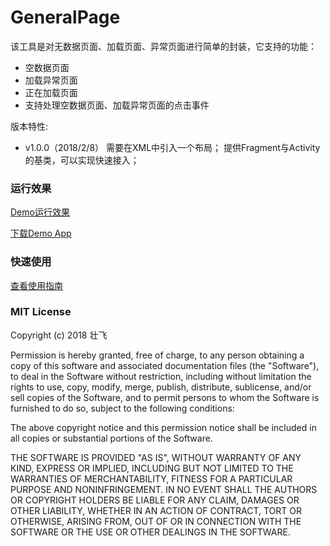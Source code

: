 # GeneralPage

该工具是对无数据页面、加载页面、异常页面进行简单的封装，它支持的功能：

- 空数据页面
- 加载异常页面
- 正在加载页面
- 支持处理空数据页面、加载异常页面的点击事件

版本特性:
- v1.0.0（2018/2/8）
需要在XML中引入一个布局；
提供Fragment与Activity的基类，可以实现快速接入；

### 运行效果
[Demo运行效果](https://github.com/zfman/GeneralPage/wiki/Demo%E8%BF%90%E8%A1%8C%E6%95%88%E6%9E%9C) 

[下载Demo App](https://raw.githubusercontent.com/zfman/GeneralPage/master/extras/demo.apk)


### 快速使用
[查看使用指南](https://github.com/zfman/GeneralPage/wiki/%E5%BF%AB%E9%80%9F%E4%BD%BF%E7%94%A8) 

### MIT License

Copyright (c) 2018 壮飞

Permission is hereby granted, free of charge, to any person obtaining a copy
of this software and associated documentation files (the "Software"), to deal
in the Software without restriction, including without limitation the rights
to use, copy, modify, merge, publish, distribute, sublicense, and/or sell
copies of the Software, and to permit persons to whom the Software is
furnished to do so, subject to the following conditions:

The above copyright notice and this permission notice shall be included in all
copies or substantial portions of the Software.

THE SOFTWARE IS PROVIDED "AS IS", WITHOUT WARRANTY OF ANY KIND, EXPRESS OR
IMPLIED, INCLUDING BUT NOT LIMITED TO THE WARRANTIES OF MERCHANTABILITY,
FITNESS FOR A PARTICULAR PURPOSE AND NONINFRINGEMENT. IN NO EVENT SHALL THE
AUTHORS OR COPYRIGHT HOLDERS BE LIABLE FOR ANY CLAIM, DAMAGES OR OTHER
LIABILITY, WHETHER IN AN ACTION OF CONTRACT, TORT OR OTHERWISE, ARISING FROM,
OUT OF OR IN CONNECTION WITH THE SOFTWARE OR THE USE OR OTHER DEALINGS IN THE
SOFTWARE.
